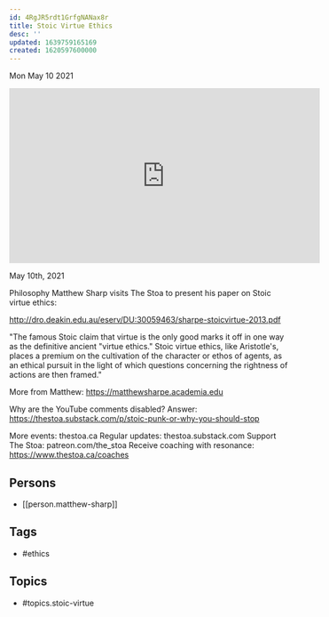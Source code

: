 ```yaml
---
id: 4RgJR5rdt1GrfgNANax8r
title: Stoic Virtue Ethics
desc: ''
updated: 1639759165169
created: 1620597600000
---
```





Mon May 10 2021

<iframe width="560" height="315" src="https://www.youtube.com/embed/0XHUchwv3QE" title="Stoic Virtue Ethics w/ Matthew Sharp" frameborder="0" allow="accelerometer; autoplay; clipboard-write; encrypted-media; gyroscope; picture-in-picture" allowfullscreen ></iframe>

May 10th, 2021

Philosophy Matthew Sharp visits The Stoa to present his paper on Stoic virtue ethics:

http://dro.deakin.edu.au/eserv/DU:30059463/sharpe-stoicvirtue-2013.pdf

"The famous Stoic claim that virtue is the only good marks it off in one way as the definitive ancient "virtue ethics." Stoic virtue ethics, like Aristotle's, places a premium on the cultivation of the character or ethos of agents, as an ethical pursuit in the light of which questions concerning the rightness of actions are then framed."

More from Matthew: https://matthewsharpe.academia.edu

Why are the YouTube comments disabled? Answer: https://thestoa.substack.com/p/stoic-punk-or-why-you-should-stop

More events: thestoa.ca
Regular updates: thestoa.substack.com
Support The Stoa: patreon.com/the_stoa
Receive coaching with resonance: https://www.thestoa.ca/coaches

## Persons

- [[person.matthew-sharp]]

## Tags

- #ethics

## Topics

- #topics.stoic-virtue

